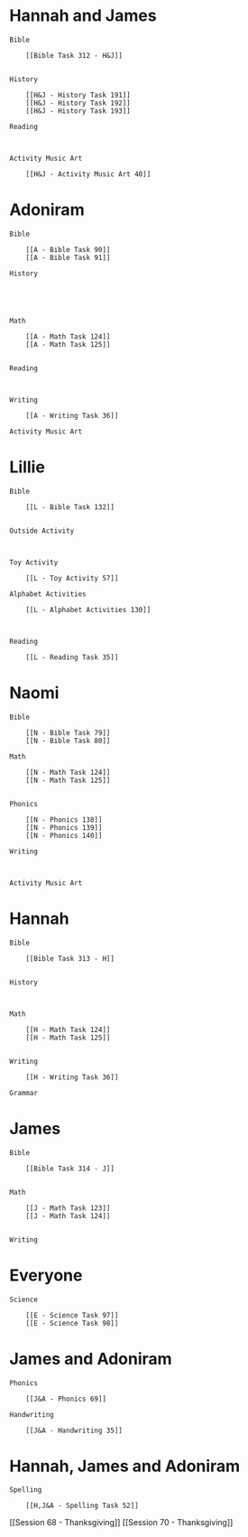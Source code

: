 # Hannah and James

	Bible

		[[Bible Task 312 - H&J]]
		

	History

		[[H&J - History Task 191]]
		[[H&J - History Task 192]]
		[[H&J - History Task 193]]

	Reading

		

	Activity Music Art

		[[H&J - Activity Music Art 40]]
# Adoniram

	Bible

		[[A - Bible Task 90]]
		[[A - Bible Task 91]]

	History

		
		
		

	Math

		[[A - Math Task 124]]
		[[A - Math Task 125]]
		

	Reading

		

	Writing

		[[A - Writing Task 36]]

	Activity Music Art

		

# Lillie

	Bible

		[[L - Bible Task 132]]
		

	Outside Activity

		

	Toy Activity

		[[L - Toy Activity 57]]

	Alphabet Activities

		[[L - Alphabet Activities 130]]
		
		

	Reading

		[[L - Reading Task 35]]

# Naomi

	Bible

		[[N - Bible Task 79]]
		[[N - Bible Task 80]]

	Math

		[[N - Math Task 124]]
		[[N - Math Task 125]]
		

	Phonics

		[[N - Phonics 138]]
		[[N - Phonics 139]]
		[[N - Phonics 140]]

	Writing

		

	Activity Music Art

		

# Hannah

	Bible

		[[Bible Task 313 - H]]
		

	History

		

	Math

		[[H - Math Task 124]]
		[[H - Math Task 125]]
		

	Writing

		[[H - Writing Task 36]]

	Grammar

		
		
		
# James

	Bible

		[[Bible Task 314 - J]]
		

	Math

		[[J - Math Task 123]]
		[[J - Math Task 124]]
		

	Writing

		

# Everyone

	Science

		[[E - Science Task 97]]
		[[E - Science Task 98]]
# James and Adoniram

	Phonics

		[[J&A - Phonics 69]]

	Handwriting

		[[J&A - Handwriting 35]]
# Hannah, James and Adoniram

	Spelling

		[[H,J&A - Spelling Task 52]]



[[Session 68 - Thanksgiving]]
[[Session 70 - Thanksgiving]]

